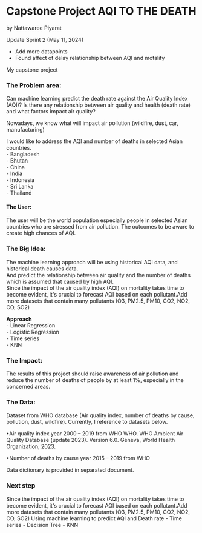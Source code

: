 # Capstone Project AQI TO THE DEATH
by Nattawaree Piyarat 

Update Sprint 2  (May 11, 2024)
- Add more datapoints
- Found affect of delay relationship between AQI and motality

My capstone project

### The Problem area: 
Can machine learning predict the death rate against the Air Quality Index (AQI)?
Is there any relationship between air quality and health (death rate) and what factors impact air quality? 

Nowadays, we know what will impact air pollution (wildfire, dust, car, manufacturing)

I would like to address the AQI and number of deaths in selected Asian countries.\
	- Bangladesh\
	- Bhutan\
	- China\
	- India\
	- Indonesia\
	- Sri Lanka\
	- Thailand
#### The User:  
The user will be the world population especially people in selected Asian countries who are stressed from air pollution. The outcomes to be aware to create high chances of AQI. 
### The Big Idea: 
The machine learning approach will be using historical AQI data, and historical death causes data.\
And predict the relationship between air quality and the number of deaths which is assumed that caused by high AQI.\
Since the impact of the air quality index (AQI) on mortality takes time to become evident, it's crucial to forecast AQI based on each pollutant.Add more datasets that contain many pollutants (O3, PM2.5, PM10, CO2, NO2, CO, SO2)



**Approach**\
		- Linear Regression\
		- Logistic Regression\
		- Time series\
		- KNN

### The Impact: 
The results of this project should raise awareness of air pollution and reduce the number of deaths of people by at least 1%, especially in the concerned areas.
### The Data: 
Dataset from WHO database (Air quality index, number of deaths by cause, pollution, dust, wildfire).
Currently, I reference to datasets below.

•Air quality index year 2000 – 2019 from WHO 
    WHO. WHO Ambient Air Quality Database (update 2023). Version 6.0. Geneva, World Health Organization, 2023.
    
•Number of deaths by cause year 2015 – 2019 from WHO

Data dictionary is provided in separated document.


### Next step 

Since the impact of the air quality index (AQI) on mortality takes time to become evident, it's crucial to forecast AQI based on each pollutant.Add more datasets that contain many pollutants (O3, PM2.5, PM10, CO2, NO2, CO, SO2)
Using machine learning to predict AQI and Death rate
	- Time series 
	- Decision Tree
	- KNN


